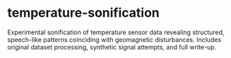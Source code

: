 # temperature-sonification
Experimental sonification of temperature sensor data revealing structured, speech-like patterns coinciding with geomagnetic disturbances. Includes original dataset processing, synthetic signal attempts, and full write-up.
